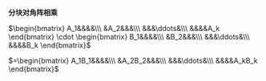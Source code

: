 **分块对角阵相乘**

$\begin{bmatrix}
A_1&&&&\\\ 
&A_2&&&\\\ 
&&&\ddots&\\\ 
&&&&A_k
\end{bmatrix}
\cdot \begin{bmatrix}
B_1&&&&\\\ 
&B_2&&&\\\ 
&&&\ddots&\\\ 
&&&&B_k
\end{bmatrix}$

$=\begin{bmatrix}
A_1B_1&&&&\\\ 
&A_2B_2&&&\\\ 
&&&\ddots&\\\ 
&&&&A_kB_k
\end{bmatrix}$